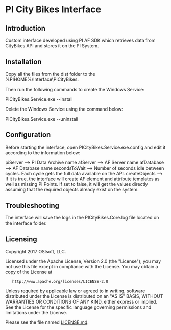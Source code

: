 PI City Bikes Interface
===

## Introduction
Custom interface developed using PI AF SDK which retrieves data from CityBikes API and stores it on the PI System.

## Installation

Copy all the files from the dist folder to the %PIHOME%\Interface\PICityBikes. 

Then run the following commands to create the Windows Service:

PICityBikes.Service.exe --install

Delete the Windows Service using the command below:

PICityBikes.Service.exe --uninstall

## Configuration

Before starting the interface, open PICityBikes.Service.exe.config and edit it according to the information below:

piServer --> PI Data Archive name
afServer --> AF Server name
afDatabase --> AF Database name
secondsToWait --> Number of seconds idle between cycles. Each cycle gets the full data available on the API.
createObjects --> If it is true, the interface will create AF element and attribute templates as well as missing PI Points. If set to false, it will get the values directly assuming that the required objects already exist on the system.

## Troubleshooting

The interface will save the logs in the PICityBikes.Core.log file located on the interface folder.


## Licensing
Copyright 2017 OSIsoft, LLC.

   Licensed under the Apache License, Version 2.0 (the "License");
   you may not use this file except in compliance with the License.
   You may obtain a copy of the License at

       http://www.apache.org/licenses/LICENSE-2.0

   Unless required by applicable law or agreed to in writing, software
   distributed under the License is distributed on an "AS IS" BASIS,
   WITHOUT WARRANTIES OR CONDITIONS OF ANY KIND, either express or implied.
   See the License for the specific language governing permissions and
   limitations under the License.
   
Please see the file named [LICENSE.md](LICENSE.md).
